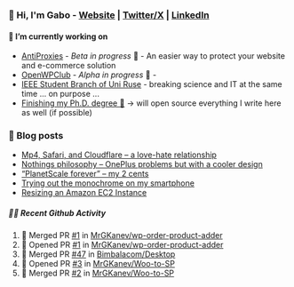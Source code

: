 ### 👋 Hi, I'm Gabo - [Website](https://gkanev.com) | [Twitter/X](https://twitter.com/mrgkanev) | [LinkedIn](https://www.linkedin.com/in/mrgkanev)

#### 🔭 I’m currently working on
- [AntiProxies](https://antiproxies.com/) - *Beta in progress* 🚀 -  An easier way to protect your website and e-commerce solution
- [OpenWPClub](https://openwpclub.com/) - *Alpha in progress* 🚀 - 
- [IEEE Student Branch of Uni Ruse](https://github.com/IEEE-Student-Branch-of-Uni-Ruse) - breaking science and IT at the same time ... on purpose ...
- [Finishing my Ph.D. degree 🤔](https://scholar.google.com/citations?user=En7GPEsAAAAJ&hl=en) -> will open source everything I write here as well (if possible)

### 📖 Blog posts
<!-- BLOG-POST-LIST:START -->
- [Mp4, Safari, and Cloudflare – a love-hate relationship](https://gkanev.com/posts/mp4-safari-and-cloudflare-a-love-hate-relationship/)
- [Nothings philosophy – OnePlus problems but with a cooler design](https://gkanev.com/posts/nothings-philosophy-oneplus-problems-but-with-a-cooler-design/)
- [“PlanetScale forever” – my 2 cents](https://gkanev.com/posts/planetscale-forever-my-2-cents/)
- [Trying out the monochrome on my smartphone](https://gkanev.com/posts/trying-out-the-monochrome-on-my-smartphone/)
- [Resizing an Amazon EC2 Instance](https://gkanev.com/posts/resizing-an-amazon-ec2-instance/)
<!-- BLOG-POST-LIST:END -->

##### 🧑‍💻 Recent Github Activity

<!--START_SECTION:activity-->
1. 🎉 Merged PR [#1](https://github.com/MrGKanev/wp-order-product-adder/pull/1) in [MrGKanev/wp-order-product-adder](https://github.com/MrGKanev/wp-order-product-adder)
2. 💪 Opened PR [#1](https://github.com/MrGKanev/wp-order-product-adder/pull/1) in [MrGKanev/wp-order-product-adder](https://github.com/MrGKanev/wp-order-product-adder)
3. 🎉 Merged PR [#47](https://github.com/Bimbalacom/Desktop/pull/47) in [Bimbalacom/Desktop](https://github.com/Bimbalacom/Desktop)
4. 💪 Opened PR [#3](https://github.com/MrGKanev/Woo-to-SP/pull/3) in [MrGKanev/Woo-to-SP](https://github.com/MrGKanev/Woo-to-SP)
5. 🎉 Merged PR [#2](https://github.com/MrGKanev/Woo-to-SP/pull/2) in [MrGKanev/Woo-to-SP](https://github.com/MrGKanev/Woo-to-SP)
<!--END_SECTION:activity-->
